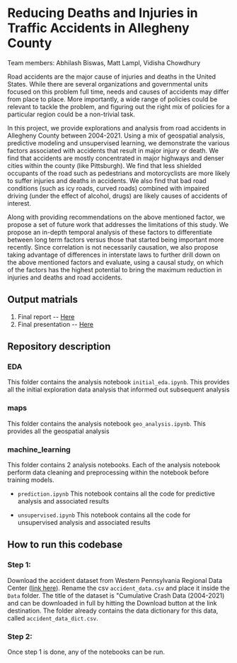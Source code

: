 # Reducing Deaths and Injuries in Traffic Accidents in Allegheny County
Team members: Abhilash Biswas, Matt Lampl, Vidisha Chowdhury

Road accidents are the major cause of injuries and deaths in the United States. While there are several organizations and governmental units focused on this problem full time, needs and causes of accidents may differ from place to place. More importantly, a wide range of policies could be relevant to tackle the problem, and figuring out the right mix of policies for a particular region could be a non-trivial task. 

In this project, we provide explorations and analysis from road accidents in Allegheny County between 2004-2021. Using a mix of geospatial analysis, predictive modeling and unsupervised learning, we demonstrate the various factors associated with accidents that result in major injury or death. We find that accidents are mostly concentrated in major highways and denser cities within the county (like Pittsburgh). We find that less shielded occupants of the road such as pedestrians and motorcyclists are more likely to suffer injuries and deaths in accidents. We also find that bad road conditions (such as icy roads, curved roads) combined with impaired driving (under the effect of alcohol, drugs) are likely causes of accidents of interest. 

Along with providing recommendations on the above mentioned factor, we propose a set of future work that addresses the limitations of this study. We propose an in-depth temporal analysis of these factors to differentiate between long term factors versus those that started being important more recently. Since correlation is not necessarily causation, we also propose taking advantage of differences in interstate laws to further drill down on the above mentioned factors and evaluate, using a causal study, on which of the factors has the highest potential to bring the maximum reduction in injuries and deaths and road accidents. 


## Output matrials
1. Final report -- [Here](https://docs.google.com/document/d/1gKRp6GIRNq3Eyo-XV72UTQYgTDH13PtXOCXys9Nx51s/edit#)
2. Final presentation -- [Here](https://docs.google.com/presentation/d/1nWjtHbG6MJm995zNjz3mCIcYoWwyDZOAG7NLHKI_vkE/edit#slide=id.g23952da010a_0_18)

## Repository description

### EDA
This folder contains the analysis notebook `initial_eda.ipynb`. This provides all the initial exploration data analysis that informed out subsequent analysis

### maps
This folder contains the analysis notebook `geo_analysis.ipynb`. This provides all the geospatial analysis

### machine_learning
This folder contains 2 analysis notebooks. Each of the analysis notebook perform data cleaning and preprocessing within the notebook before training models. 

- `prediction.ipynb`
This notebook contains all the code for predictive analysis and associated results

- `unsupervised.ipynb`
This notebook contains all the code for unsupervised analysis and associated results

## How to run this codebase

### Step 1:
Download the accident dataset from Western Pennsylvania Regional Data Center ([link here](https://data.wprdc.org/dataset/allegheny-county-crash-data/resource/2c13021f-74a9-4289-a1e5-fe0472c89881)). Rename the csv `accident_data.csv` and place it inside the `Data` folder. The title of the dataset is "Cumulative Crash Data (2004-2021) and can be downloaded in full by hitting the Download button at the link destination. The folder already contains the data dictionary for this data, called `accident_data_dict.csv`. 

### Step 2:
Once step 1 is done, any of the notebooks can be run. 
